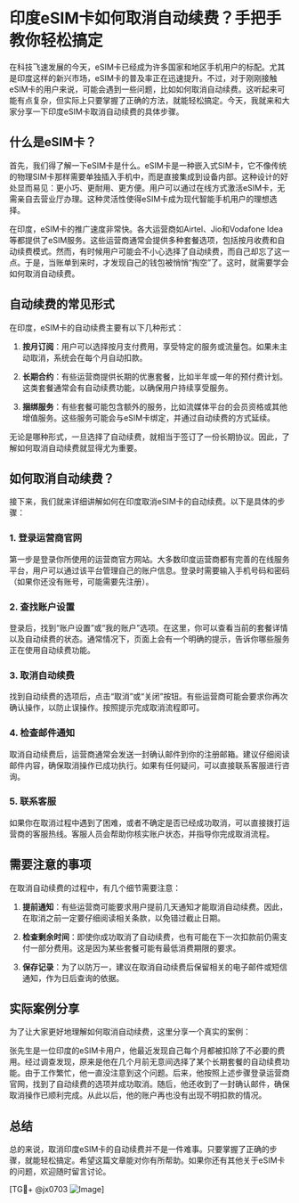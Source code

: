 # 印度eSIM卡如何取消自动续费？手把手教你轻松搞定

在科技飞速发展的今天，eSIM卡已经成为许多国家和地区手机用户的标配。尤其是印度这样的新兴市场，eSIM卡的普及率正在迅速提升。不过，对于刚刚接触eSIM卡的用户来说，可能会遇到一些问题，比如如何取消自动续费。这听起来可能有点复杂，但实际上只要掌握了正确的方法，就能轻松搞定。今天，我就来和大家分享一下印度eSIM卡取消自动续费的具体步骤。

## 什么是eSIM卡？

首先，我们得了解一下eSIM卡是什么。eSIM卡是一种嵌入式SIM卡，它不像传统的物理SIM卡那样需要单独插入手机中，而是直接集成到设备内部。这种设计的好处显而易见：更小巧、更耐用、更方便。用户可以通过在线方式激活eSIM卡，无需亲自去营业厅办理。这种灵活性使得eSIM卡成为现代智能手机用户的理想选择。

在印度，eSIM卡的推广速度非常快。各大运营商如Airtel、Jio和Vodafone Idea等都提供了eSIM服务。这些运营商通常会提供多种套餐选项，包括按月收费和自动续费模式。然而，有时候用户可能会不小心选择了自动续费，而自己却忘了这一点。于是，当账单到来时，才发现自己的钱包被悄悄“掏空”了。这时，就需要学会如何取消自动续费。

## 自动续费的常见形式

在印度，eSIM卡的自动续费主要有以下几种形式：

1. **按月订阅**：用户可以选择按月支付费用，享受特定的服务或流量包。如果未主动取消，系统会在每个月自动扣款。
   
2. **长期合约**：有些运营商提供长期的优惠套餐，比如半年或一年的预付费计划。这类套餐通常会有自动续费功能，以确保用户持续享受服务。

3. **捆绑服务**：有些套餐可能包含额外的服务，比如流媒体平台的会员资格或其他增值服务。这些服务可能会与eSIM卡绑定，并通过自动续费的方式延续。

无论是哪种形式，一旦选择了自动续费，就相当于签订了一份长期协议。因此，了解如何取消自动续费就显得尤为重要。

## 如何取消自动续费？

接下来，我们就来详细讲解如何在印度取消eSIM卡的自动续费。以下是具体的步骤：

### 1. 登录运营商官网

第一步是登录你所使用的运营商官方网站。大多数印度运营商都有完善的在线服务平台，用户可以通过该平台管理自己的账户信息。登录时需要输入手机号码和密码（如果你还没有账号，可能需要先注册）。

### 2. 查找账户设置

登录后，找到“账户设置”或“我的账户”选项。在这里，你可以查看当前的套餐详情以及自动续费的状态。通常情况下，页面上会有一个明确的提示，告诉你哪些服务正在使用自动续费功能。

### 3. 取消自动续费

找到自动续费的选项后，点击“取消”或“关闭”按钮。有些运营商可能会要求你再次确认操作，以防止误操作。按照提示完成取消流程即可。

### 4. 检查邮件通知

取消自动续费后，运营商通常会发送一封确认邮件到你的注册邮箱。建议仔细阅读邮件内容，确保取消操作已成功执行。如果有任何疑问，可以直接联系客服进行咨询。

### 5. 联系客服

如果你在取消过程中遇到了困难，或者不确定是否已经成功取消，可以直接拨打运营商的客服热线。客服人员会帮助你核实账户状态，并指导你完成取消流程。

## 需要注意的事项

在取消自动续费的过程中，有几个细节需要注意：

1. **提前通知**：有些运营商可能要求用户提前几天通知才能取消自动续费。因此，在取消之前一定要仔细阅读相关条款，以免错过截止日期。

2. **检查剩余时间**：即使你成功取消了自动续费，也有可能在下一次扣款前仍需支付一部分费用。这是因为某些套餐可能有最低消费期限的要求。

3. **保存记录**：为了以防万一，建议在取消自动续费后保留相关的电子邮件或短信通知，作为日后查询的依据。

## 实际案例分享

为了让大家更好地理解如何取消自动续费，这里分享一个真实的案例：

张先生是一位印度的eSIM卡用户，他最近发现自己每个月都被扣除了不必要的费用。经过调查发现，原来是他在几个月前无意间选择了某个长期套餐的自动续费功能。由于工作繁忙，他一直没注意到这个问题。后来，他按照上述步骤登录运营商官网，找到了自动续费的选项并成功取消。随后，他还收到了一封确认邮件，确保取消操作已顺利完成。从此以后，他的账户再也没有出现不明扣款的情况。

## 总结

总的来说，取消印度eSIM卡的自动续费并不是一件难事。只要掌握了正确的步骤，就能轻松搞定。希望这篇文章能对你有所帮助。如果你还有其他关于eSIM卡的问题，欢迎随时留言讨论。

[TG💪+ @jx0703 ![Image](https://github.com/user-attachments/assets/dbca1d08-cadb-493c-b0ec-ad6f7a83f270)]